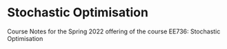 # Stochastic Optimisation
 Course Notes for the Spring 2022 offering of the course EE736: Stochastic Optimisation